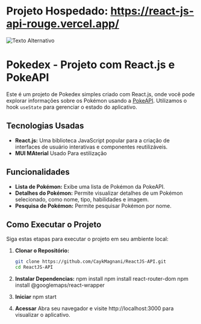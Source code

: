 # Projeto Hospedado: https://react-js-api-rouge.vercel.app/

![Texto Alternativo](./src/components/Print.png)

# Pokedex - Projeto com React.js e PokeAPI

Este é um projeto de Pokedex simples criado com React.js, onde você pode explorar informações sobre os Pokémon usando a [PokeAPI](https://pokeapi.co/). Utilizamos o hook `useState` para gerenciar o estado do aplicativo.

## Tecnologias Usadas

- **React.js:** Uma biblioteca JavaScript popular para a criação de interfaces de usuário interativas e componentes reutilizáveis.
- **MUI MAterial** Usado Para estilização

## Funcionalidades

- **Lista de Pokémon:** Exibe uma lista de Pokémon da PokeAPI.
- **Detalhes do Pokémon:** Permite visualizar detalhes de um Pokémon selecionado, como nome, tipo, habilidades e imagem.
- **Pesquisa de Pokémon:** Permite pesquisar Pokémon por nome.

## Como Executar o Projeto

Siga estas etapas para executar o projeto em seu ambiente local:

1. **Clonar o Repositório:**
   ```bash
   git clone https://github.com/CaykMagnani/ReactJS-API.git
   cd ReactJS-API

2. **Instalar Dependencias:**
    npm install
    npm install react-router-dom
    npm install @googlemaps/react-wrapper

3. **Iniciar**
    npm start

4. **Acessar**
    Abra seu navegador e visite http://localhost:3000 para visualizar o aplicativo.